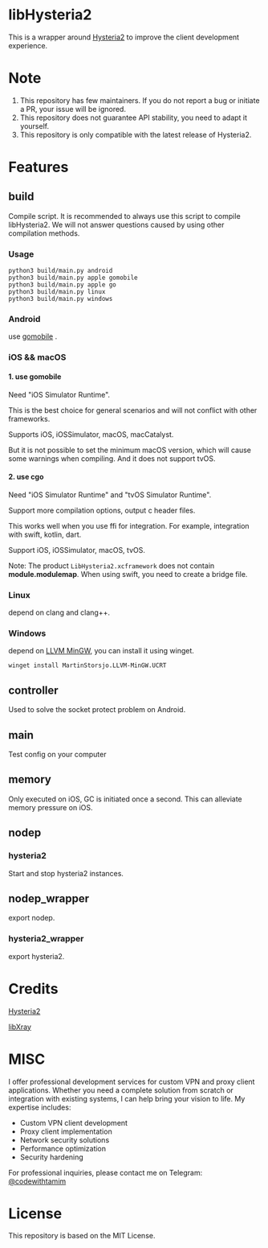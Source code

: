 # libHysteria2



This is a wrapper around [Hysteria2](https://github.com/apernet/hysteria) to improve the client development experience.

# Note

1. This repository has few maintainers. If you do not report a bug or initiate a PR, your issue will be ignored.
2. This repository does not guarantee API stability, you need to adapt it yourself.
3. This repository is only compatible with the latest release of Hysteria2.

# Features

## build

Compile script. It is recommended to always use this script to compile libHysteria2. We will not answer questions caused by using other compilation methods.

### Usage

```shell
python3 build/main.py android
python3 build/main.py apple gomobile
python3 build/main.py apple go
python3 build/main.py linux
python3 build/main.py windows
```

### Android

use [gomobile](https://github.com/golang/mobile) .

### iOS && macOS

#### 1. use gomobile

Need "iOS Simulator Runtime".

This is the best choice for general scenarios and will not conflict with other frameworks.

Supports iOS, iOSSimulator, macOS, macCatalyst.

But it is not possible to set the minimum macOS version, which will cause some warnings when compiling. And it does not support tvOS.

#### 2. use cgo

Need "iOS Simulator Runtime" and "tvOS Simulator Runtime".

Support more compilation options, output c header files.

This works well when you use ffi for integration. For example, integration with swift, kotlin, dart.

Support iOS, iOSSimulator, macOS, tvOS.

Note: The product `LibHysteria2.xcframework` does not contain **module.modulemap**. When using swift, you need to create a bridge file.

### Linux

depend on clang and clang++.

### Windows

depend on [LLVM MinGW](https://github.com/mstorsjo/llvm-mingw), you can install it using winget.

```shell
winget install MartinStorsjo.LLVM-MinGW.UCRT
```

## controller

Used to solve the socket protect problem on Android.

## main

Test config on your computer

## memory

Only executed on iOS, GC is initiated once a second. This can alleviate memory pressure on iOS.

## nodep

### hysteria2

Start and stop hysteria2 instances.

## nodep_wrapper

export nodep.

### hysteria2_wrapper

export hysteria2.

# Credits

[Hysteria2](https://github.com/apernet/hysteria)

[libXray](https://github.com/XTLS/libXray/)

# MISC

I offer professional development services for custom  VPN and proxy client applications. Whether you need a complete solution from scratch or integration with existing systems, I can help bring your vision to life. My expertise includes:

- Custom VPN client development
- Proxy client implementation
- Network security solutions
- Performance optimization
- Security hardening

For professional inquiries, please contact me on Telegram: [@codewithtamim](https://t.me/codewithtamim)

# License

This repository is based on the MIT License.
